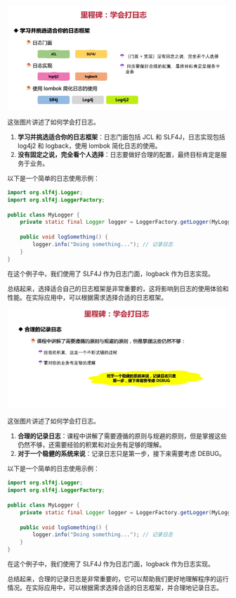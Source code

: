![alt text](image-51.png)

这张图片讲述了如何学会打日志。

1. **学习并挑选适合你的日志框架**：日志门面包括 JCL 和 SLF4J，日志实现包括 log4j2 和 logback，使用 lombok 简化日志的使用。
2. **没有固定之说，完全看个人选择**：日志要做好合理的配置，最终目标肯定是服务于业务。

以下是一个简单的日志使用示例：

```java
import org.slf4j.Logger;
import org.slf4j.LoggerFactory;

public class MyLogger {
    private static final Logger logger = LoggerFactory.getLogger(MyLogger.class);

    public void logSomething() {
        logger.info("Doing something..."); // 记录日志
    }
}
```

在这个例子中，我们使用了 SLF4J 作为日志门面，logback 作为日志实现。

总结起来，选择适合自己的日志框架是非常重要的，这将影响到日志的使用体验和性能。在实际应用中，可以根据需求选择合适的日志框架。

![alt text](image-52.png)

这张图片讲述了如何学会打日志。

1. **合理的记录日志**：课程中讲解了需要遵循的原则与规避的原则，但是掌握这些仍然不够，还需要经验的积累和对业务有足够的理解。
2. **对于一个稳健的系统来说**：记录日志只是第一步，接下来需要考虑 DEBUG。

以下是一个简单的日志使用示例：

```java
import org.slf4j.Logger;
import org.slf4j.LoggerFactory;

public class MyLogger {
    private static final Logger logger = LoggerFactory.getLogger(MyLogger.class);

    public void logSomething() {
        logger.info("Doing something..."); // 记录日志
    }
}
```

在这个例子中，我们使用了 SLF4J 作为日志门面，logback 作为日志实现。

总结起来，合理的记录日志是非常重要的，它可以帮助我们更好地理解程序的运行情况。在实际应用中，可以根据需求选择合适的日志框架，并合理地记录日志。
